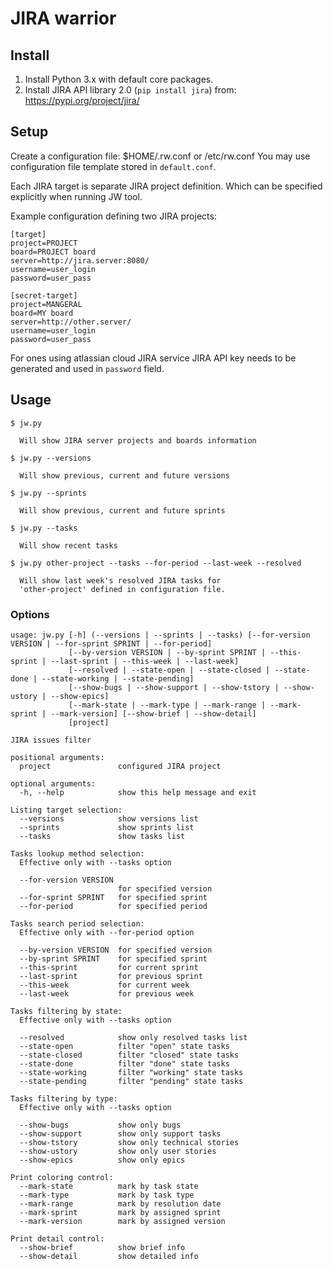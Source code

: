 # JIRA warrior

## Install

1. Install Python 3.x with default core packages.
2. Install JIRA API library 2.0 (`pip install jira`) from:
   https://pypi.org/project/jira/

## Setup

Create a configuration file: $HOME/.rw.conf or /etc/rw.conf
You may use configuration file template stored in `default.conf`.

Each JIRA target is separate JIRA project definition. Which
can be specified explicitly when running JW tool.

Example configuration defining two JIRA projects:

```
[target]
project=PROJECT
board=PROJECT board
server=http://jira.server:8080/
username=user_login
password=user_pass

[secret-target]
project=MANGERAL
board=MY board
server=http://other.server/
username=user_login
password=user_pass
```

For ones using atlassian cloud JIRA service JIRA API key
needs to be generated and used in `password` field.

## Usage

```
$ jw.py

  Will show JIRA server projects and boards information
```

```
$ jw.py --versions

  Will show previous, current and future versions
```

```
$ jw.py --sprints

  Will show previous, current and future sprints
```

```
$ jw.py --tasks

  Will show recent tasks
```

```
$ jw.py other-project --tasks --for-period --last-week --resolved

  Will show last week's resolved JIRA tasks for
  'other-project' defined in configuration file.
```

### Options

```
usage: jw.py [-h] (--versions | --sprints | --tasks) [--for-version VERSION | --for-sprint SPRINT | --for-period]
             [--by-version VERSION | --by-sprint SPRINT | --this-sprint | --last-sprint | --this-week | --last-week]
             [--resolved | --state-open | --state-closed | --state-done | --state-working | --state-pending]
             [--show-bugs | --show-support | --show-tstory | --show-ustory | --show-epics]
             [--mark-state | --mark-type | --mark-range | --mark-sprint | --mark-version] [--show-brief | --show-detail]
             [project]

JIRA issues filter

positional arguments:
  project               configured JIRA project

optional arguments:
  -h, --help            show this help message and exit

Listing target selection:
  --versions            show versions list
  --sprints             show sprints list
  --tasks               show tasks list

Tasks lookup method selection:
  Effective only with --tasks option

  --for-version VERSION
                        for specified version
  --for-sprint SPRINT   for specified sprint
  --for-period          for specified period

Tasks search period selection:
  Effective only with --for-period option

  --by-version VERSION  for specified version
  --by-sprint SPRINT    for specified sprint
  --this-sprint         for current sprint
  --last-sprint         for previous sprint
  --this-week           for current week
  --last-week           for previous week

Tasks filtering by state:
  Effective only with --tasks option

  --resolved            show only resolved tasks list
  --state-open          filter "open" state tasks
  --state-closed        filter "closed" state tasks
  --state-done          filter "done" state tasks
  --state-working       filter "working" state tasks
  --state-pending       filter "pending" state tasks

Tasks filtering by type:
  Effective only with --tasks option

  --show-bugs           show only bugs
  --show-support        show only support tasks
  --show-tstory         show only technical stories
  --show-ustory         show only user stories
  --show-epics          show only epics

Print coloring control:
  --mark-state          mark by task state
  --mark-type           mark by task type
  --mark-range          mark by resolution date
  --mark-sprint         mark by assigned sprint
  --mark-version        mark by assigned version

Print detail control:
  --show-brief          show brief info
  --show-detail         show detailed info
```
